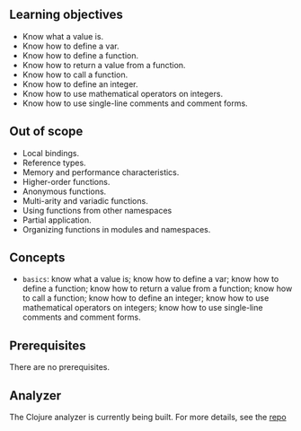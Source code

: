 ## Learning objectives

- Know what a value is.
- Know how to define a var.
- Know how to define a function.
- Know how to return a value from a function.
- Know how to call a function.
- Know how to define an integer.
- Know how to use mathematical operators on integers.
- Know how to use single-line comments and comment forms.

## Out of scope

- Local bindings.
- Reference types.
- Memory and performance characteristics.
- Higher-order functions.
- Anonymous functions.
- Multi-arity and variadic functions.
- Using functions from other namespaces
- Partial application.
- Organizing functions in modules and namespaces.

## Concepts

- `basics`: know what a value is; know how to define a var; know how to define a function; know how to return a value from a function; know how to call a function; know how to define an integer; know how to use mathematical operators on integers; know how to use single-line comments and comment forms.

## Prerequisites

There are no prerequisites.

## Analyzer

The Clojure analyzer is currently being built. For more details, see the [repo][analyzer]

[analyzer]: https://github.com/exercism/clojure-analyzer
